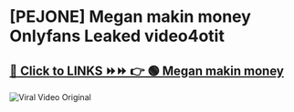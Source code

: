
 # [PEJONE] Megan makin money Onlyfans Leaked video4otit

## <h2><a href="https://clipsfans.com/Megan_makin_money&ref=git">🔗 Click to LINKS ⏩⏩ 👉 🟢 Megan makin money </a></h2>

<a href="https://clipsfans.com/Megan_makin_money&ref=git" rel="nofollow" data-target="animated-image.originalLink"><img src="https://i.ibb.co.com/xMMVF88/686577567.gif" alt="Viral Video Original" style="max-width: 100%; display: inline-block;" data-target="animated-image.originalImage"></a>

